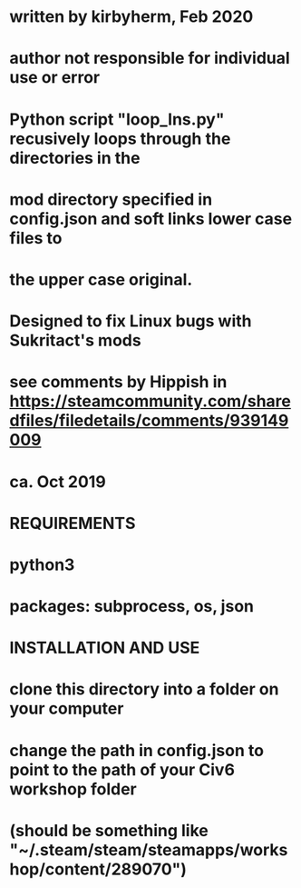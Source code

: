 # written by kirbyherm, Feb 2020
# author not responsible for individual use or error 
#
# Python script "loop_lns.py" recusively loops through the directories in the 
#   mod directory specified in config.json and soft links lower case files to 
#   the upper case original.
#
# Designed to fix Linux bugs with Sukritact's mods
#   see comments by Hippish in https://steamcommunity.com/sharedfiles/filedetails/comments/939149009 
#   ca. Oct 2019



#  REQUIREMENTS
#  python3
#    packages: subprocess, os, json

#  INSTALLATION AND USE 
#  clone this directory into a folder on your computer
#  change the path in config.json to point to the path of your Civ6 workshop folder
#    (should be something like "~/.steam/steam/steamapps/workshop/content/289070")
#   



